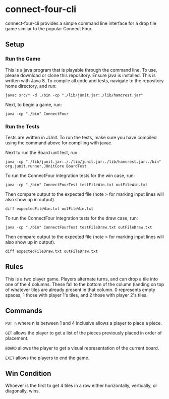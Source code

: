 # connect-four-cli

connect-four-cli provides a simple command line interface for a drop tile game similar to the popular Connect Four. 

## Setup
### Run the Game
This is a java program that is playable through the command line. To use, please download or clone this repository. Ensure java is installed. This is written with Java 8.
To compile all code and tests, navigate to the repository home directory, and run:
```
javac src/* -d ./bin -cp "./lib/junit.jar:./lib/hamcrest.jar"
```

Next, to begin a game, run:
```
java -cp "./bin" ConnectFour
```

### Run the Tests
Tests are written in JUnit. To run the tests, make sure you have compiled using the command
above for compiling with javac.

Next to run the Board unit test, run:
```
java -cp "./lib/junit.jar:././lib/junit.jar:./lib/hamcrest.jar:./bin" org.junit.runner.JUnitCore BoardTest
```

To run the ConnectFour integration tests for the win case, run:
```
java -cp "./bin" ConnectFourTest testFileWin.txt outFileWin.txt
```

Then compare output to the expected file (note > for marking input lines will also show up in output).
```
diff expectedFileWin.txt outFileWin.txt
```

To run the ConnectFour integration tests for the draw case, run:
```
java -cp "./bin" ConnectFourTest testFileDraw.txt outFileDraw.txt
```

Then compare output to the expected file (note > for marking input lines will also show up in output).
```
diff expectedFileDraw.txt outFileDraw.txt
```

## Rules
This is a two player game.
Players alternate turns, and can drop a tile into one of the 4 columns. These fall to the bottom of the column (landing on top of whatever tiles are already present in that column. 0 represents empty spaces, 1 those with player 1's tiles, and 2 those with player 2's tiles.

## Commands
`PUT n` where n is between 1 and 4 inclusive allows a player to place a piece.

`GET` allows the player to get a list of the pieces previously placed in order of placement.

`BOARD` allows the player to get a visual representation of the current board.

`EXIT` allows the players to end the game.

## Win Condition
Whoever is the first to get 4 tiles in a row either horizontally, vertically, or diagonally, wins.
